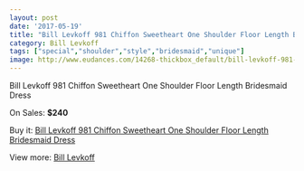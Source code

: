 ```yaml
---
layout: post
date: '2017-05-19'
title: "Bill Levkoff 981 Chiffon Sweetheart One Shoulder Floor Length Bridesmaid Dress"
category: Bill Levkoff
tags: ["special","shoulder","style","bridesmaid","unique"]
image: http://www.eudances.com/14268-thickbox_default/bill-levkoff-981-chiffon-sweetheart-one-shoulder-floor-length-bridesmaid-dress.jpg
---
```

Bill Levkoff 981 Chiffon Sweetheart One Shoulder Floor Length Bridesmaid Dress

On Sales: **$240**
<a href="https://www.eudances.com/en/bill-levkoff/4284-bill-levkoff-981-chiffon-sweetheart-one-shoulder-floor-length-bridesmaid-dress.html"><amp-img layout="responsive" width="600" height="600" src="//www.eudances.com/14268-thickbox_default/bill-levkoff-981-chiffon-sweetheart-one-shoulder-floor-length-bridesmaid-dress.jpg" alt="Bill Levkoff 981 Chiffon Sweetheart One Shoulder Floor Length Bridesmaid Dress 0" /></a>
<a href="https://www.eudances.com/en/bill-levkoff/4284-bill-levkoff-981-chiffon-sweetheart-one-shoulder-floor-length-bridesmaid-dress.html"><amp-img layout="responsive" width="600" height="600" src="//www.eudances.com/14271-thickbox_default/bill-levkoff-981-chiffon-sweetheart-one-shoulder-floor-length-bridesmaid-dress.jpg" alt="Bill Levkoff 981 Chiffon Sweetheart One Shoulder Floor Length Bridesmaid Dress 1" /></a>
<a href="https://www.eudances.com/en/bill-levkoff/4284-bill-levkoff-981-chiffon-sweetheart-one-shoulder-floor-length-bridesmaid-dress.html"><amp-img layout="responsive" width="600" height="600" src="//www.eudances.com/14270-thickbox_default/bill-levkoff-981-chiffon-sweetheart-one-shoulder-floor-length-bridesmaid-dress.jpg" alt="Bill Levkoff 981 Chiffon Sweetheart One Shoulder Floor Length Bridesmaid Dress 2" /></a>
<a href="https://www.eudances.com/en/bill-levkoff/4284-bill-levkoff-981-chiffon-sweetheart-one-shoulder-floor-length-bridesmaid-dress.html"><amp-img layout="responsive" width="600" height="600" src="//www.eudances.com/14269-thickbox_default/bill-levkoff-981-chiffon-sweetheart-one-shoulder-floor-length-bridesmaid-dress.jpg" alt="Bill Levkoff 981 Chiffon Sweetheart One Shoulder Floor Length Bridesmaid Dress 3" /></a>

Buy it: [Bill Levkoff 981 Chiffon Sweetheart One Shoulder Floor Length Bridesmaid Dress](https://www.eudances.com/en/bill-levkoff/4284-bill-levkoff-981-chiffon-sweetheart-one-shoulder-floor-length-bridesmaid-dress.html "Bill Levkoff 981 Chiffon Sweetheart One Shoulder Floor Length Bridesmaid Dress")

View more: [Bill Levkoff](https://www.eudances.com/en/57-bill-levkoff "Bill Levkoff")